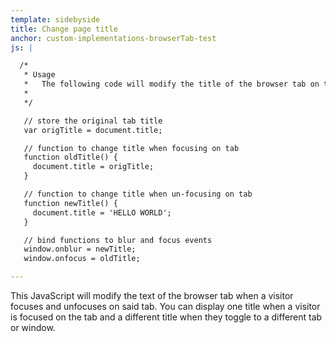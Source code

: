 ```yaml
---
template: sidebyside
title: Change page title
anchor: custom-implementations-browserTab-test
js: |

  /*
   * Usage
   *   The following code will modify the title of the browser tab on the "blur" event and change it back to the original on the "focus" event.
   *
   */

   // store the original tab title
   var origTitle = document.title;

   // function to change title when focusing on tab
   function oldTitle() {
     document.title = origTitle;
   }

   // function to change title when un-focusing on tab
   function newTitle() {
     document.title = 'HELLO WORLD';
   }

   // bind functions to blur and focus events
   window.onblur = newTitle;
   window.onfocus = oldTitle;

---
```


This JavaScript will modify the text of the browser tab when a visitor focuses and unfocuses on said tab.  You can display one title when a visitor is focused on the tab and a different title when they toggle to a different tab or window.
